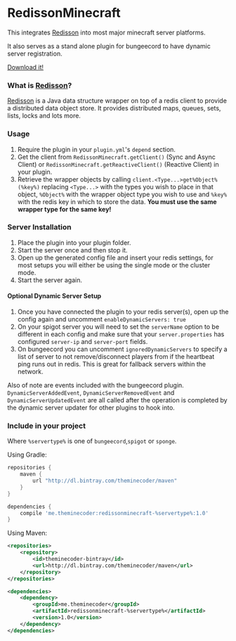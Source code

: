 # RedissonMinecraft
This integrates [Redisson] into most major minecraft server platforms.

It also serves as a stand alone plugin for bungeecord to have dynamic server registration.

[Download it!](https://github.com/theminecoder/RedissonMinecraft/releases)

### What is [Redisson]?
[Redisson] is a Java data structure wrapper on top of a redis client to provide a distributed data object store. 
It provides distributed maps, queues, sets, lists, locks and lots more.  

### Usage
1. Require the plugin in your `plugin.yml`'s `depend` section.
2. Get the client from `RedissonMinecraft.getClient()` (Sync and Async Client) or `RedissonMinecraft.getReactiveClient()`
    (Reactive Client) in your plugin.
3. Retrieve the wrapper objects by calling `client.<Type...>get%Object%(%key%)` replacing `<Type...>` with the types you wish to place in that object,
    `%Object%` with the wrapper object type you wish to use and `%key%` with the redis key in which to store the data. **You must use the same wrapper type for the same key!** 

### Server Installation
1. Place the plugin into your plugin folder.
2. Start the server once and then stop it.
3. Open up the generated config file and insert your redis settings, for most setups you will either be using the single mode or the cluster mode.
4. Start the server again.

#### Optional Dynamic Server Setup
1. Once you have connected the plugin to your redis server(s), open up the config again and uncomment `enableDynamicServers: true`
2. On your spigot server you will need to set the `serverName` option to be different in each config and make sure that your `server.properties` has configured `server-ip` and `server-port` fields.
3. On bungeecord you can uncomment `ignoredDynamicServers` to specify a list of server to not remove/disconnect players from if the heartbeat ping runs out in redis. This is great for fallback servers within the network.

Also of note are events included with the bungeecord plugin. `DynamicServerAddedEvent`, `DynamicServerRemovedEvent` and `DynamicServerUpdatedEvent` are all called after the operation is completed by the dynamic server updater for other plugins to hook into.

### Include in your project
Where `%servertype%` is one of `bungeecord`,`spigot` or `sponge`.

Using Gradle:
```gradle
repositories { 
    maven { 
        url "http://dl.bintray.com/theminecoder/maven" 
    }
}

dependencies {
    compile 'me.theminecoder:redissonminecraft-%servertype%:1.0'
}
```

Using Maven:
```xml
<repositories>
    <repository>
        <id>theminecoder-bintray</id>
        <url>http://dl.bintray.com/theminecoder/maven</url>
    </repository>
</repositories>

<dependencies>
    <dependency>
        <groupId>me.theminecoder</groupId>
        <artifactId>redissonminecraft-%servertype%</artifactId>
        <version>1.0</version>
    </dependency>
</dependencies>    
```

[Redisson]: https://github.com/mrniko/redisson